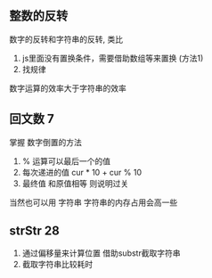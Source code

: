 ## 整数的反转

数字的反转和字符串的反转, 类比

1. js里面没有置换条件，需要借助数组等来置换 (方法1)
2. 找规律

数字运算的效率大于字符串的效率

## 回文数 7

掌握 数字倒置的方法

1. % 运算可以最后一个的值
2. 每次递进的值 cur * 10 + cur % 10
3. 最终值 和原值相等 则说明过关

当然也可以用 字符串 字符串的内存占用会高一些

## strStr 28

1. 通过偏移量来计算位置 借助substr截取字符串
2. 截取字符串比较耗时